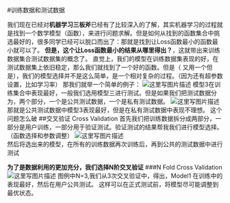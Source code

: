 ﻿#训练数据和测试数据

我们现在已经对**机器学习三板斧**已经有了比较深入的了解，其实机器学习的过程就是找到一个数学模型（函数），来进行问题求解。但是如何从找到的函数集合中挑选最好的，很多同学已经可以脱口而出了：那就是找到让Loss函数最小的函数最小就可以了。 **但是，这个让Loss函数最小的结果从哪里得出？**，这就带出来训练数据集合测试数据集的概念了。 直觉上，我们的模型在训练数据集表现的好，在测试数据集上依旧稳定，那么我们就找到了一个好的函数。但是（ 又用一个但是），我们的模型选择并不是这么简单，是一个相对复杂的过程。（因为还有超参数设置，比如学习率）
那我们就举一个简单的例子：
![这里写图片描述](https://img-blog.csdn.net/20180914104652345?watermark/2/text/aHR0cHM6Ly9ibG9nLmNzZG4ubmV0L2R1a3VrdTUwMzg=/font/5a6L5L2T/fontsize/400/fill/I0JBQkFCMA==/dissolve/70)
模型3在训练集合中表现最好，一般我们选用模型三进行测试。但是如果我们把测试数据分为，两个部分，一个是公共测试数据，一个是私有测试数据。
![这里写图片描述](https://img-blog.csdn.net/20180914104934105?watermark/2/text/aHR0cHM6Ly9ibG9nLmNzZG4ubmV0L2R1a3VrdTUwMzg=/font/5a6L5L2T/fontsize/400/fill/I0JBQkFCMA==/dissolve/70)
那就是公共测试数据中模型3表现最好，但是在私有测试数据中表现不理想。 这个问题怎么破
##交叉验证 Cross Validation
首先我们把训练数据拆分成两部分，一部分是用户训练，一部分用于验证测试。验证测试的结果帮我我们进行模型选择。（函数选择和参数调整）
![这里写图片描述](https://img-blog.csdn.net/20180914105359478?watermark/2/text/aHR0cHM6Ly9ibG9nLmNzZG4ubmV0L2R1a3VrdTUwMzg=/font/5a6L5L2T/fontsize/400/fill/I0JBQkFCMA==/dissolve/70)	
然后将选出来的模型，在所有的训练数据再次训练后，再到公共的测试数据中进行测试

**为了是数据利用的更加充分，我们选择N阶交叉验证**
###N Fold Cross Validation
![这里写图片描述](https://img-blog.csdn.net/20180914105758945?watermark/2/text/aHR0cHM6Ly9ibG9nLmNzZG4ubmV0L2R1a3VrdTUwMzg=/font/5a6L5L2T/fontsize/400/fill/I0JBQkFCMA==/dissolve/70)
图例中N=3,我们从3次交叉验证中，得出，Model1 在训练中的表现最好，然后在用户公共测试。
这样可以在正式测试前，将模型尽可能调整到最优状态。
